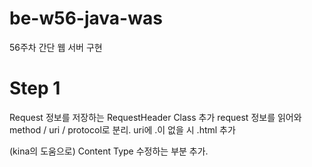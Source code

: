 # be-w56-java-was
56주차 간단 웹 서버 구현

# Step 1
Request 정보를 저장하는 RequestHeader Class 추가
request 정보를 읽어와 method / uri / protocol로 분리.
uri에 .이 없을 시 .html 추가

(kina의 도움으로) Content Type 수정하는 부분 추가.

